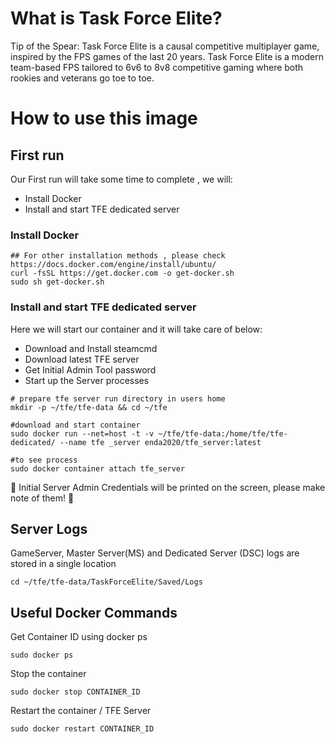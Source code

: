 # What is Task Force Elite?

Tip of the Spear: Task Force Elite is a causal competitive multiplayer game, inspired by the FPS games of the last 20 years. 
Task Force Elite is a modern team-based FPS tailored to 6v6 to 8v8 competitive gaming where both rookies and veterans go toe to toe.


# How to use this image

## First run

Our First run will take some time to complete , we will:

 - Install Docker
 - Install and start TFE dedicated server
 
### Install Docker
```
## For other installation methods , please check https://docs.docker.com/engine/install/ubuntu/
curl -fsSL https://get.docker.com -o get-docker.sh
sudo sh get-docker.sh
```   
  

### Install and start TFE dedicated server

Here we will start our container and it will take care of below:

 - Download and Install steamcmd
 - Download latest TFE server
 - Get Initial Admin Tool password
 - Start up the Server processes

```
# prepare tfe server run directory in users home
mkdir -p ~/tfe/tfe-data && cd ~/tfe

#download and start container 
sudo docker run --net=host -t -v ~/tfe/tfe-data:/home/tfe/tfe-dedicated/ --name tfe _server enda2020/tfe_server:latest

#to see process 
sudo docker container attach tfe_server
```

:red_circle: Initial Server Admin Credentials will be printed on the screen, please make note of them! :red_circle:

## Server Logs

GameServer, Master Server(MS) and Dedicated Server (DSC) logs are stored in a single location

```
cd ~/tfe/tfe-data/TaskForceElite/Saved/Logs

```

## Useful Docker Commands

Get Container ID using docker ps
```
sudo docker ps
```

Stop the container
```
sudo docker stop CONTAINER_ID
```

Restart the container / TFE Server 
```
sudo docker restart CONTAINER_ID
```



